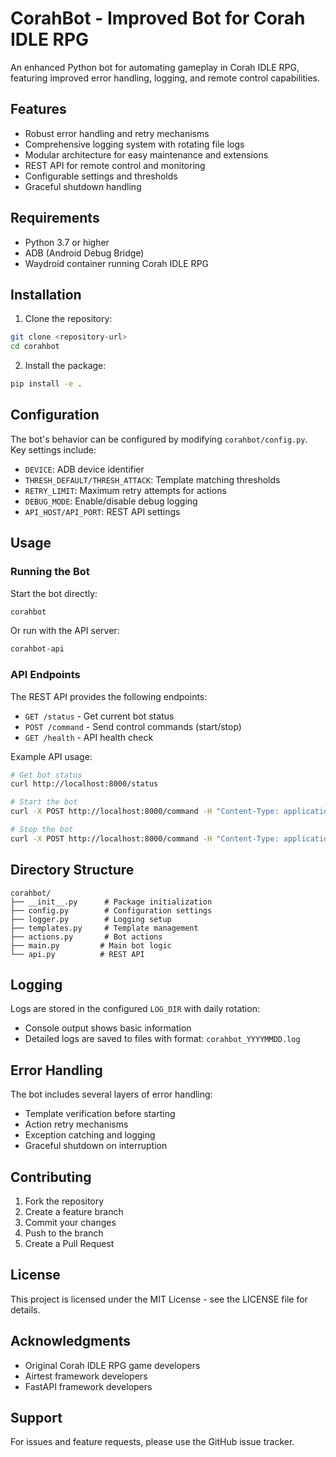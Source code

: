# CorahBot - Improved Bot for Corah IDLE RPG

An enhanced Python bot for automating gameplay in Corah IDLE RPG, featuring improved error handling, logging, and remote control capabilities.

## Features

- Robust error handling and retry mechanisms
- Comprehensive logging system with rotating file logs
- Modular architecture for easy maintenance and extensions
- REST API for remote control and monitoring
- Configurable settings and thresholds
- Graceful shutdown handling

## Requirements

- Python 3.7 or higher
- ADB (Android Debug Bridge)
- Waydroid container running Corah IDLE RPG

## Installation

1. Clone the repository:
```bash
git clone <repository-url>
cd corahbot
```

2. Install the package:
```bash
pip install -e .
```

## Configuration

The bot's behavior can be configured by modifying `corahbot/config.py`. Key settings include:

- `DEVICE`: ADB device identifier
- `THRESH_DEFAULT/THRESH_ATTACK`: Template matching thresholds
- `RETRY_LIMIT`: Maximum retry attempts for actions
- `DEBUG_MODE`: Enable/disable debug logging
- `API_HOST/API_PORT`: REST API settings

## Usage

### Running the Bot

Start the bot directly:
```bash
corahbot
```

Or run with the API server:
```bash
corahbot-api
```

### API Endpoints

The REST API provides the following endpoints:

- `GET /status` - Get current bot status
- `POST /command` - Send control commands (start/stop)
- `GET /health` - API health check

Example API usage:
```bash
# Get bot status
curl http://localhost:8000/status

# Start the bot
curl -X POST http://localhost:8000/command -H "Content-Type: application/json" -d '{"command": "start"}'

# Stop the bot
curl -X POST http://localhost:8000/command -H "Content-Type: application/json" -d '{"command": "stop"}'
```

## Directory Structure

```
corahbot/
├── __init__.py      # Package initialization
├── config.py        # Configuration settings
├── logger.py        # Logging setup
├── templates.py     # Template management
├── actions.py       # Bot actions
├── main.py         # Main bot logic
└── api.py          # REST API
```

## Logging

Logs are stored in the configured `LOG_DIR` with daily rotation:
- Console output shows basic information
- Detailed logs are saved to files with format: `corahbot_YYYYMMDD.log`

## Error Handling

The bot includes several layers of error handling:
- Template verification before starting
- Action retry mechanisms
- Exception catching and logging
- Graceful shutdown on interruption

## Contributing

1. Fork the repository
2. Create a feature branch
3. Commit your changes
4. Push to the branch
5. Create a Pull Request

## License

This project is licensed under the MIT License - see the LICENSE file for details.

## Acknowledgments

- Original Corah IDLE RPG game developers
- Airtest framework developers
- FastAPI framework developers

## Support

For issues and feature requests, please use the GitHub issue tracker.
